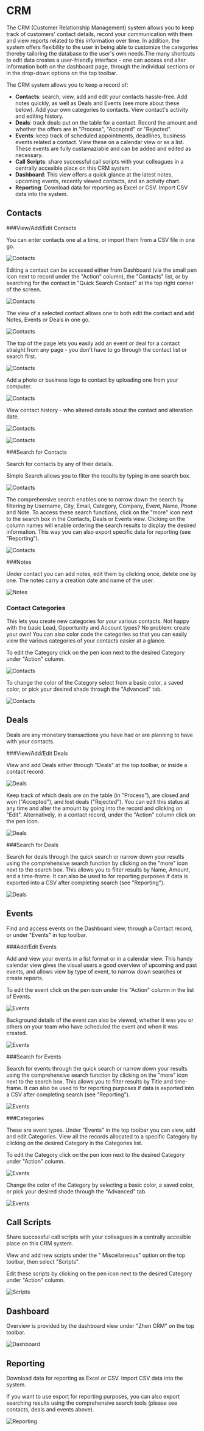 # CRM

The CRM (Customer Relationship Management) system allows you to keep track of customers' contact details, record your communication with them and view reports related to this information over time. In addition, the system offers flexibility to the user in being able to customize the categories thereby tailoring the database to the user's own needs.The many shortcuts to edit data creates a user-friendly interface - one can access and alter information both on the dashboard page, through the individual sections or in the drop-down options on the top toolbar.

The CRM system allows you to keep a record of:

* **Contacts**: search, view, add and edit your contacts hassle-free. Add notes quickly, as well as Deals and Events (see more about these below). Add your own categories to contacts. View contact's activity and editing history. 
* **Deals**: track deals put on the table for a contact. Record the amount and whether the offers are in "Process", "Accepted" or "Rejected".
* **Events**: keep track of scheduled appointments, deadlines, business events related a contact. View these on a calendar view or as a list. These events are fully custamaziable and can be added and edited as necessary. 
* **Call Scripts**: share successful call scripts with your colleagues in a centrally accesible place on this CRM system.
* **Dashboard**: This view offers a quick glance at the latest notes, upcoming events, recently viewed contacts, and an activity chart. 
* **Reporting**: Download data for reporting as Excel or CSV. Import CSV data into the system.

## Contacts

###View/Add/Edit Contacts

You can enter contacts one at a time, or import them from a CSV file in one go.

![Contacts](/images/crm/addcontact.png)

Editing a contact can be accessed either from Dashboard (via the small pen icon next to record under the "Action" column), the "Contacts" list, or by searching for the contact in "Quick Search Contact" at the top right corner of the screen.

![Contacts](/images/crm/editcontact.png)

The view of a selected contact allows one to both edit the contact and add Notes, Events or Deals in one go.

![Contacts](/images/crm/editcontact2.png)

The top of the page lets you easily add an event or deal for a contact straight from any page - you don't have to go through the contact list or search first.

![Contacts](/images/crm/adddealevent.png)

Add a photo or business logo to contact by uploading one from your computer.

![Contacts](/images/crm/addphoto.png)

View contact history - who altered details about the contact and alteration date. 

![Contacts](/images/crm/modified.png)

![Contacts](/images/crm/history.png)

###Search for Contacts

Search for contacts by any of their details.

Simple Search allows you to filter the results by typing in one search box.

![Contacts](/images/crm/quicksearch.png)

The comprehensive search enables one to narrow down the search by filtering by Username, City, Email, Category, Company, Event, Name, Phone and Note. To access these search functions, click on the "more" icon next to the search box in the Contacts, Deals or Events view. Clicking on the column names will enable ordering the search results to display the desired information. This way you can also export specific data for reporting (see "Reporting").

![Contacts](/images/crm/comprehensivesearch.png)

###Notes

Under contact you can add notes, edit them by clicking once, delete one by one. The notes carry a creation date and name of the user. 

![Notes](/images/crm/addnotes.png)

### Contact Categories

This lets you create new categories for your various contacts. Not happy with the basic Lead, Opportunity and Account types? No problem: create your own! You can also color code
the categories so that you can easily view the various categories of your contacts easier at a glance.

To edit the Category click on the pen icon next to the desired Category under "Action" column.

![Contacts](/images/crm/categoriescontact.png)

To change the color of the Category select from a basic color, a saved color, or pick your desired shade through the "Advanced" tab.

![Contacts](/images/crm/editcategoriescontact.png)

## Deals

Deals are any monetary transactions you have had or are planning to have with your contacts. 

###View/Add/Edit Deals

View and add Deals either through "Deals" at the top toolbar, or inside a contact record. 

![Deals](/images/crm/dealadd.png)

Keep track of which deals are on the table (in "Process"), are closed and won ("Accepted"), and lost deals ("Rejected"). You can edit this status at any time and alter the amount by going into the record and clicking on "Edit". Alternatively, in a contact record, under the "Action" column click on the pen icon.

![Deals](/images/crm/editdeal.png) 

###Search for Deals

Search for deals through the quick search or narrow down your results using the comprehensive search function by clicking on the "more" icon next to the search box. This allows you to filter results by Name, Amount, and a time-frame. It can also be used to for reporting purposes if data is exported into a CSV after completing search (see "Reporting").

![Deals](/images/crm/searchdeal.png)

## Events

Find and access events on the Dashboard view, through a Contact record, or under "Events" in top toolbar.  

###Add/Edit Events

Add and view your events in a list format or in a calendar view. This handy calendar view gives the visual users a good overview of upcoming and past events, and allows view by type of event, to narrow down searches or create reports.

To edit the event click on the pen icon under the "Action" column in the list of Events.

![Events](/images/crm/editevents.png)

Background details of the event can also be viewed, whether it was you or others on your team who have scheduled the event and when it was created.

![Events](/images/crm/eventhistory.png)

###Search for Events

Search for events through the quick search or narrow down your results using the comprehensive search function by clicking on the "more" icon next to the search box. This allows you to filter results by Title and time-frame. It can also be used to for reporting purposes if data is exported into a CSV after completing search (see "Reporting").

![Events](/images/crm/searchevents.png)

###Categories

These are event types. Under "Events" in the top toolbar you can view, add and edit Categories. View all the records allocated to a specific Category by clicking on the desired Category in the Categories list.

To edit the Category click on the pen icon next to the desired Category under "Action" column.

![Events](/images/crm/eventcat.png)

Change the color of the Category by selecting a basic color, a saved color, or pick your desired shade through the "Advanced" tab.

![Events](/images/crm/editeventcat.png)

## Call Scripts

Share successful call scripts with your colleagues in a centrally accesible place on this CRM system. 

View and add new scripts under the " Miscellaneous" option on the top toolbar, then select "Scripts".

Edit these scripts by clicking on the pen icon next to the desired Category under "Action" column.

![Scripts](/images/crm/scripts.png)

## Dashboard

Overview is provided by the dashboard view under "Zhen CRM" on the top toolbar. 

![Dashboard](/images/crm/dashboard.png)

## Reporting

Download data for reporting as Excel or CSV. Import CSV data into the system.

If you want to use export for reporting purposes, you can also export searching results using the comprehensive search tools (please see contacts, deals and events above).

![Reporting](/images/crm/import.png)
